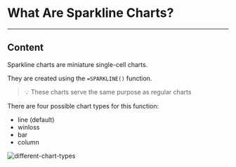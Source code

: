 ﻿---
author: Stefan-Stojanovic

type: normal

category: how-to

---

# What Are Sparkline Charts?

---
## Content

Sparkline charts are miniature single-cell charts.

They are created using the `=SPARKLINE()` function.

> 💡 These charts serve the same purpose as regular charts

There are four possible chart types for this function:
 - line (default)
 - winloss
 - bar
 - column

![different-chart-types](https://img.enkipro.com/87fa5b9b94bd088770ae21e79f6cbe7a.png)